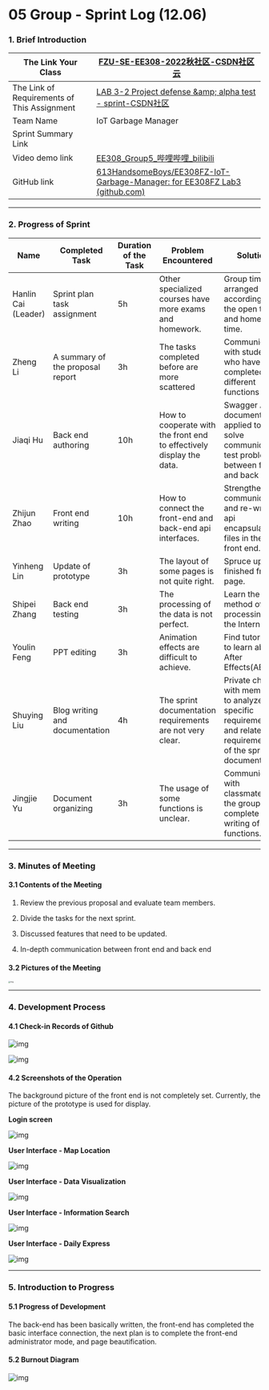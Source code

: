 # 05 Group - Sprint Log (12.06)

### 1. Brief Introduction

| **The Link Your Class**                     | [FZU-SE-EE308-2022秋社区-CSDN社区云](https://bbs.csdn.net/forums/MUEE308FZU202201?typeId=519086) |
| ------------------------------------------- | ------------------------------------------------------------ |
| The Link of Requirements of This Assignment | [LAB 3-2 Project defense &amp;amp; alpha test - sprint-CSDN社区](https://bbs.csdn.net/topics/610142480) |
| Team Name                                   | IoT Garbage Manager                                          |
| Sprint Summary Link                         |                                                              |
| Video demo link                             | [EE308_Group5_哔哩哔哩_bilibili](https://www.bilibili.com/video/BV1314y1J7Ea/?vd_source=8b353f9d3fdcbc30cf9444d89fb335ba) |
| GitHub link                                 | [613HandsomeBoys/EE308FZ-IoT-Garbage-Manager: for EE308FZ Lab3 (github.com)](https://github.com/613HandsomeBoys/EE308FZ-IoT-Garbage-Manager) |

-----

### 2. Progress of Sprint

| Name                | Completed Task                   | Duration of the Task | Problem Encountered                                          | Solution                                                     |
| ------------------- | -------------------------------- | -------------------- | ------------------------------------------------------------ | ------------------------------------------------------------ |
| Hanlin Cai (Leader) | Sprint plan task assignment      | 5h                   | Other specialized courses have more exams and homework.      | Group time is arranged according to the open test and homework time. |
| Zheng Li            | A summary of the proposal report | 3h                   | The tasks completed before are more scattered                | Communicate with students who have completed different functions |
| Jiaqi Hu            | Back end authoring               | 10h                  | How to cooperate with the front end to effectively display the data. | Swagger API document  is applied to solve communication test problem between front and back ends. |
| Zhijun Zhao         | Front end writing                | 10h                  | How to connect the front-end and back-end api interfaces.    | Strengthen communication and re-write api encapsulation files in the front end. |
| Yinheng Lin         | Update of prototype              | 3h                   | The layout of some pages is not quite right.                 | Spruce up the finished front page.                           |
| Shipei Zhang        | Back end testing                 | 3h                   | The processing of the data is not perfect.                   | Learn the method of data processing on the Internet.         |
| Youlin Feng         | PPT editing                      | 3h                   | Animation effects are difficult to achieve.                  | Find tutorials to learn about After Effects(AE).             |
| Shuying Liu         | Blog writing and documentation   | 4h                   | The sprint documentation requirements are not very clear.    | Private chat with members to analyze the specific requirements and related requirements of the sprint document |
| Jingjie Yu          | Document organizing              | 3h                   | The usage of some functions is unclear.                      | Communicate with classmates in the group and complete the writing of functions. |

-----

### 3. Minutes of Meeting

#### 3.1 Contents of the Meeting

1. Review the previous proposal and evaluate team members.

2. Divide the tasks for the next sprint.

3. Discussed features that need to be updated.

4. In-depth communication between front end and back end

#### 3.2 Pictures of the Meeting

<img src="https://img-community.csdnimg.cn/images/10b8493667234620ad5a4725a9dfe91b.jpg" alt="img" title="#left" style="zoom: 25%;" />

-----

### 4. Development Process

#### 4.1 Check-in Records of Github

![img](https://img-community.csdnimg.cn/images/bfd7dd46e5404f93a31b1324edffd94f.png "#left")

![img](https://img-community.csdnimg.cn/images/f19b500f5af24d43bd37483b4577d408.png "#left")

#### 4.2 Screenshots of the Operation

The background picture of the front end is not completely set. Currently, the picture of the prototype is used for display.

**Login screen**

![img](https://img-community.csdnimg.cn/images/803767a147c345719ef02ad5b3c00d52.png "#left")

**User Interface - Map Location**

![img](https://img-community.csdnimg.cn/images/6157a08c829b4a10a31691567e6efee2.png "#left")

**User Interface -  Data Visualization**

![img](https://img-community.csdnimg.cn/images/458dadcd82bc412eba713d6750b37600.png "#left")

**User Interface - Information Search**

![img](https://img-community.csdnimg.cn/images/1c19005d33f546db853f9a1293cadaf9.png "#left")

**User Interface - Daily Express**

![img](https://img-community.csdnimg.cn/images/41216d527d0e446583f52bfe8d80627f.png "#left")

-----

### 5. Introduction to Progress

#### 5.1 Progress of Development

The back-end has been basically written, the front-end has completed the basic interface connection, the next plan is to complete the front-end administrator mode, and page beautification.

#### 5.2 Burnout Diagram

![img](https://img-community.csdnimg.cn/images/8df9111683444c308cb442f9837217f4.png "#left")